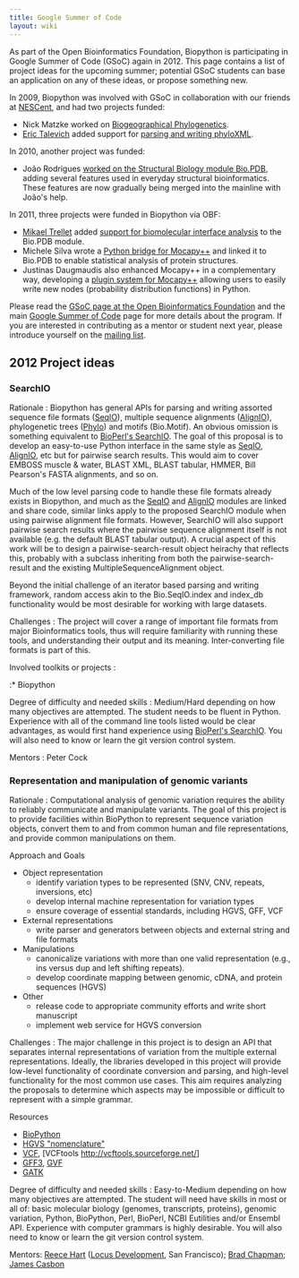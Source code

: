 ```yaml
---
title: Google Summer of Code
layout: wiki
---
```


As part of the Open Bioinformatics Foundation, Biopython is
participating in Google Summer of Code (GSoC) again in 2012. This page
contains a list of project ideas for the upcoming summer; potential GSoC
students can base an application on any of these ideas, or propose
something new.

In 2009, Biopython was involved with GSoC in collaboration with our
friends at
[NESCent](https://www.nescent.org/wg_phyloinformatics/Main_Page), and
had two projects funded:

-   Nick Matzke worked on [Biogeographical
    Phylogenetics](https://www.nescent.org/wg_phyloinformatics/Phyloinformatics_Summer_of_Code_2009#Biogeographical_Phylogenetics_for_BioPython).
-   [Eric Talevich](User%3AEricTalevich "wikilink") added support for
    [parsing and writing
    phyloXML](https://www.nescent.org/wg_phyloinformatics/Phyloinformatics_Summer_of_Code_2009#Biopython_support_for_parsing_and_writing_phyloXML).

In 2010, another project was funded:

-   João Rodrigues [worked on the Structural Biology module
    Bio.PDB](GSOC2010_Joao "wikilink"), adding several features used in
    everyday structural bioinformatics. These features are now gradually
    being merged into the mainline with João's help.

In 2011, three projects were funded in Biopython via OBF:

-   [Mikael Trellet](User%3AMtrellet "wikilink") added [support for
    biomolecular interface analysis](GSoC2011_mtrellet "wikilink") to
    the Bio.PDB module.
-   Michele Silva wrote a [Python bridge for
    Mocapy++](GSOC2011_Mocapy "wikilink") and linked it to Bio.PDB to
    enable statistical analysis of protein structures.
-   Justinas Daugmaudis also enhanced Mocapy++ in a complementary way,
    developing a [plugin system for
    Mocapy++](GSOC2011_MocapyExt "wikilink") allowing users to easily
    write new nodes (probability distribution functions) in Python.

Please read the [GSoC page at the Open Bioinformatics
Foundation](http://www.open-bio.org/wiki/Google_Summer_of_Code) and the
main [Google Summer of Code](http://code.google.com/soc) page for more
details about the program. If you are interested in contributing as a
mentor or student next year, please introduce yourself on the [mailing
list](http://biopython.org/wiki/Mailing_lists).

2012 Project ideas
------------------

### SearchIO

Rationale : Biopython has general APIs for parsing and writing assorted sequence file formats ([SeqIO](SeqIO "wikilink")), multiple sequence alignments ([AlignIO](AlignIO "wikilink")), phylogenetic trees ([Phylo](Phylo "wikilink")) and motifs (Bio.Motif). An obvious omission is something equivalent to [BioPerl's SearchIO](bp:HOWTO:SearchIO "wikilink"). The goal of this proposal is to develop an easy-to-use Python interface in the same style as [SeqIO](SeqIO "wikilink"), [AlignIO](AlignIO "wikilink"), etc but for pairwise search results. This would aim to cover EMBOSS muscle & water, BLAST XML, BLAST tabular, HMMER, Bill Pearson's FASTA alignments, and so on.  

Much of the low level parsing code to handle these file formats already
exists in Biopython, and much as the [SeqIO](SeqIO "wikilink") and
[AlignIO](AlignIO "wikilink") modules are linked and share code, similar
links apply to the proposed SearchIO module when using pairwise
alignment file formats. However, SearchIO will also support pairwise
search results where the pairwise sequence alignment itself is not
available (e.g. the default BLAST tabular output). A crucial aspect of
this work will be to design a pairwise-search-result object heirachy
that reflects this, probably with a subclass inheriting from both the
pairwise-search-result and the existing MultipleSequenceAlignment
object.

Beyond the initial challenge of an iterator based parsing and writing
framework, random access akin to the Bio.SeqIO.index and index\_db
functionality would be most desirable for working with large datasets.

Challenges : The project will cover a range of important file formats from major Bioinformatics tools, thus will require familiarity with running these tools, and understanding their output and its meaning. Inter-converting file formats is part of this.  

<!-- -->

Involved toolkits or projects :  

:\* Biopython

Degree of difficulty and needed skills : Medium/Hard depending on how many objectives are attempted. The student needs to be fluent in Python. Experience with all of the command line tools listed would be clear advantages, as would first hand experience using [BioPerl's SearchIO](bp:HOWTO:SearchIO "wikilink"). You will also need to know or learn the git version control system.  

<!-- -->

Mentors : Peter Cock  

### Representation and manipulation of genomic variants

Rationale : Computational analysis of genomic variation requires the ability to reliably communicate and manipulate variants. The goal of this project is to provide facilities within BioPython to represent sequence variation objects, convert them to and from common human and file representations, and provide common manipulations on them.  

<!-- -->

Approach and Goals  

-   Object representation
    -   identify variation types to be represented (SNV, CNV, repeats,
        inversions, etc)
    -   develop internal machine representation for variation types
    -   ensure coverage of essential standards, including HGVS, GFF, VCF
-   External representations
    -   write parser and generators between objects and external string
        and file formats
-   Manipulations
    -   canonicalize variations with more than one valid representation
        (e.g., ins versus dup and left shifting repeats).
    -   develop coordinate mapping between genomic, cDNA, and protein
        sequences (HGVS)
-   Other
    -   release code to appropriate community efforts and write short
        manuscript
    -   implement web service for HGVS conversion

Challenges : The major challenge in this project is to design an API that separates internal representations of variation from the multiple external representations. Ideally, the libraries developed in this project will provide low-level functionality of coordinate conversion and parsing, and high-level functionality for the most common use cases. This aim requires analyzing the proposals to determine which aspects may be impossible or difficult to represent with a simple grammar.  

<!-- -->

Resources  

-   [BioPython](http://biopython.org)
-   [HGVS "nomenclature"](http://www.mutalyzer.nl/2.0/)
-   [VCF](http://www.1000genomes.org/wiki/Analysis/Variant%20Call%20Format/vcf-variant-call-format-version-41),
    \[VCFtools <http://vcftools.sourceforge.net/>\]
-   [GFF3](http://www.sequenceontology.org/gff3.shtml),
    [GVF](http://www.sequenceontology.org/resources/gvf.html)
-   [GATK](http://www.broadinstitute.org/gsa/wiki/index.php/The_Genome_Analysis_Toolkit)

Degree of difficulty and needed skills : Easy-to-Medium depending on how many objectives are attempted. The student will need have skills in most or all of: basic molecular biology (genomes, transcripts, proteins), genomic variation, Python, BioPython, Perl, BioPerl, NCBI Eutilities and/or Ensembl API. Experience with computer grammars is highly desirable. You will also need to know or learn the git version control system.  

<!-- -->

Mentors: [Reece Hart](http://linkedin.com/in/reece) ([Locus Development](http://locusdevelopmentinc.com), San Francisco); [Brad Chapman](http://bcbio.wordpress.com); [James Casbon](http://casbon.me)  


